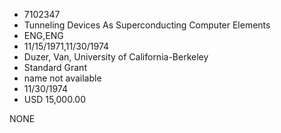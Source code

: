 * 7102347
* Tunneling Devices As Superconducting Computer Elements
* ENG,ENG
* 11/15/1971,11/30/1974
* Duzer, Van, University of California-Berkeley
* Standard Grant
*   name not available
* 11/30/1974
* USD 15,000.00

NONE